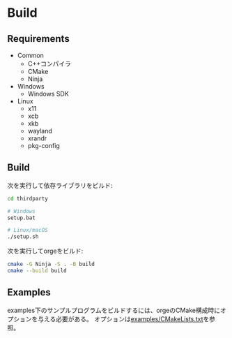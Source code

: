 # Build

## Requirements

- Common
  - C++コンパイラ
  - CMake
  - Ninja
- Windows
  - Windows SDK
- Linux
  - x11
  - xcb
  - xkb
  - wayland
  - xrandr
  - pkg-config

## Build

次を実行して依存ライブラリをビルド:

```sh
cd thirdparty

# Windows
setup.bat

# Linux/macOS
./setup.sh
```

次を実行してorgeをビルド:

```sh
cmake -G Ninja -S . -B build
cmake --build build
```

## Examples

examples下のサンプルプログラムをビルドするには、orgeのCMake構成時にオプションを与える必要がある。
オプションは[examples/CMakeLists.txt](../examples/CMakeLists.txt)を参照。
